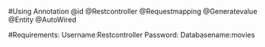 #Using Annotation
@id
@Restcontroller
@Requestmapping
@Generatevalue
@Entity
@AutoWired

#Requirements:
Username:Restcontroller
Password: 
Databasename:movies
